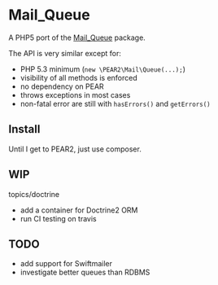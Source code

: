 # Mail_Queue

A PHP5 port of the [Mail_Queue](http://pear.php.net/package/Mail_Queue) package.

The API is very similar except for:

 * PHP 5.3 minimum (`new \PEAR2\Mail\Queue(...);`)
 * visibility of all methods is enforced
 * no dependency on PEAR
 * throws exceptions in most cases
 * non-fatal error are still with `hasErrors()` and `getErrors()`

## Install

Until I get to PEAR2, just use composer.

## WIP

topics/doctrine

 * add a container for Doctrine2 ORM
 * run CI testing on travis

## TODO

 * add support for Swiftmailer
 * investigate better queues than RDBMS
